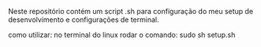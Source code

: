 Neste repositório contém um script .sh para configuração do meu setup de desenvolvimento e configurações de terminal.

como utilizar:
no terminal do linux rodar o comando: sudo sh setup.sh
